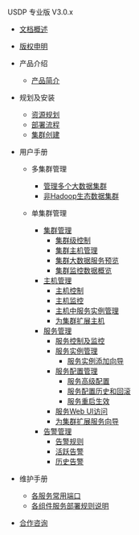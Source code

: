 <div class="sidebar_title icon_"> USDP 专业版 V3.0.x</div>   



* [文档概述](usdpdc/3.0.0-unopened/README)

* [版权申明](usdpdc/3.0.0-unopened/copyright)

* 产品介绍

  * [产品简介](usdpdc/3.0.0-unopened/introduction/README)

  <!-- 技术白皮书 -->

* 规划及安装
  * [资源规划](usdpdc/3.0.0-unopened/deployment/deploy_plan)
  * [部署流程](usdpdc/3.0.0-unopened/deployment/install)
  * [集群创建](usdpdc/3.0.0-unopened/deployment/1st_cluster)

* 用户手册
  
  * 多集群管理

    * [管理多个大数据集群](usdpdc/3.0.0-unopened/userguide/multi_cluster/multi_cluster_mgt?id=_51-管理多个大数据集群)
    * [非Hadoop生态数据集群](usdpdc/3.0.0-unopened/userguide/multi_cluster/multi_cluster_mgt?id=_52-非-hadoop-生态数据集群)
  * 单集群管理
    * [集群管理](usdpdc/3.0.0-unopened/userguide/single_cluster/cluster_mgt?id=_61-集群管理)
      * [集群级控制](usdpdc/3.0.0-unopened/userguide/single_cluster/cluster_mgt?id=_611-集群级控制)
      * [集群主机管理](usdpdc/3.0.0-unopened/userguide/single_cluster/cluster_mgt?id=_612-集群主机管理)
      * [集群大数据服务预览](usdpdc/3.0.0-unopened/userguide/single_cluster/cluster_mgt?id=_613-集群大数据服务预览)
      * [集群监控数据概览](usdpdc/3.0.0-unopened/userguide/single_cluster/cluster_mgt?id=_614-集群监控数据概览)
    * [主机管理](usdpdc/3.0.0-unopened/userguide/single_cluster/hosts_mgt)
      * [主机控制](usdpdc/3.0.0-unopened/userguide/single_cluster/hosts_mgt?id=_621-主机控制)
      * [主机监控](usdpdc/3.0.0-unopened/userguide/single_cluster/hosts_mgt?id=_622-主机控制及监控)
      * [主机中服务实例管理](usdpdc/3.0.0-unopened/userguide/single_cluster/hosts_mgt?id=_623-主机中运行的大数据服务实例管理)
      * [为集群扩展主机](usdpdc/3.0.0-unopened/userguide/single_cluster/hosts_mgt?id=_624-为集群扩展主机)
    * [服务管理](usdpdc/3.0.0-unopened/userguide/single_cluster/services_mgt)
      * [服务控制及监控](usdpdc/3.0.0-unopened/userguide/single_cluster/services_mgt?id=_631-服务控制及监控)
      * [服务实例管理](usdpdc/3.0.0-unopened/userguide/single_cluster/services_mgt?id=_632-服务实例管理)
        * [服务实例添加向导](usdpdc/3.0.0-unopened/userguide/single_cluster/services_mgt?id=_6321-服务实例添加-向导)
      * [服务配置管理](usdpdc/3.0.0-unopened/userguide/single_cluster/services_mgt?id=_633-服务配置管理)
        * [服务高级配置](usdpdc/3.0.0-unopened/userguide/single_cluster/services_mgt?id=_6331-服务高级配置)
        * [服务配置历史和回滚](usdpdc/3.0.0-unopened/userguide/single_cluster/services_mgt?id=_6332-服务配置历史和回滚)
        * [服务重启生效](usdpdc/3.0.0-unopened/userguide/single_cluster/services_mgt?id=_6333-服务重启生效)
      * [服务Web UI访问](usdpdc/3.0.0-unopened/userguide/single_cluster/services_mgt?id=_634-服务-web-ui-访问)
      * [为集群扩展服务向导](usdpdc/3.0.0-unopened/userguide/single_cluster/services_mgt?id=_635-为集群扩展服务-向导)
    * [告警管理](usdpdc/3.0.0-unopened/userguide/single_cluster/alarm_mgt)
      * [告警规则](usdpdc/3.0.0-unopened/userguide/single_cluster/alarm_mgt?id=_641-告警规则)
      * [活跃告警](usdpdc/3.0.0-unopened/userguide/single_cluster/alarm_mgt?id=_642-活跃告警)
      * [历史告警](usdpdc/3.0.0-unopened/userguide/single_cluster/alarm_mgt?id=_643-历史告警)
  
* 维护手册
  
  * [各服务常用端口](usdpdc/3.0.0-unopened/maintain/services_ports)
  * [各组件服务部署规则说明](usdpdc/3.0.0-unopened/maintain/ragulations)

* [合作咨询](https://spt.ucloud.cn/30001)


